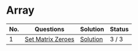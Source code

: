 <h1>Array</h1>

| No. | Questions                                                                                    | Solution                                                                                                       | Status |
| --- | -------------------------------------------------------------------------------------------- | -------------------------------------------------------------------------------------------------------------- | ------ |
| 1   | <a href="https://leetcode.com/problems/set-matrix-zeroes/description/">Set Matrix Zeroes</a> | <a href="https://github.com/sanjay9616/Striver-180/blob/master/Set%20Matrix%20Zeroes/Solution.md">Solution</a> | 3 / 3  |